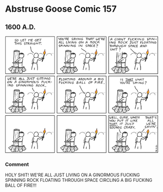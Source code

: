 # Abstruse Goose Comic 157
## 1600 A.D.

![image](1600AD.png)
### Comment
HOLY SHIT!  WE'RE ALL JUST LIVING ON A GINORMOUS FUCKING SPINNING ROCK FLOATING THROUGH SPACE CIRCLING A BIG FUCKING BALL OF FIRE!!!
